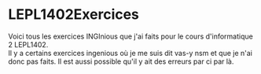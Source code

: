 # LEPL1402Exercices
Voici tous les exercices INGInious que j'ai faits pour le cours d'informatique 2 LEPL1402.
<br/> Il y a certains exercices ingenious où je me suis dit vas-y nsm et que je n'ai donc pas faits. Il est aussi possible qu'il y ait des erreurs par ci par là.
